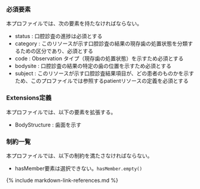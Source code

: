 ### 必須要素
本プロファイルでは、次の要素を持たなければならない。

- status : 口腔診査の進捗は必須とする
- category : このリソースが示す口腔診査の結果の現存歯の処置状態を分類するための区分であり、必須とする
- code : Observation タイプ（現存歯の処置状態）を示すため必須とする
- bodysite : 口腔診査の結果の特定の歯の位置を示すため必須とする
- subject : このリソースが示す口腔診査結果項目が、どの患者のものかを示すため、このプロファイルでは参照するpatientリソースの定義を必須とする

### Extensions定義
本プロファイルでは、以下の要素を拡張する。
- BodyStructure : 歯面を示す

### 制約一覧
本プロファイルでは、以下の制約を満たさなければならない。

- hasMember要素は選択できない。`hasMember.empty()`

<!--
## 利用方法

### OperationおよびSearch Parameter 一覧

#### Search Parameter一覧

#### Operation一覧

### サンプル

## その他、参考文献、リンク等
-->

{% include markdown-link-references.md %}
